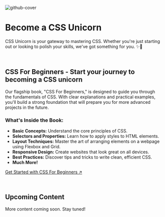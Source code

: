 ![github-cover](https://github.com/CSS-Unicorn/.github/assets/71933266/706f765d-a45b-4eaa-b846-de60c09ba31b)

# Become a CSS Unicorn

CSS Unicorn is your gateway to mastering CSS. Whether you're just starting out or looking to polish your skills, we've got something for you. ✨🦄

<br>

## CSS For Beginners - Start your journey to becoming a CSS unicorn

Our flagship book, "CSS For Beginners," is designed to guide you through the fundamentals of CSS. With clear explanations and practical examples, you'll build a strong foundation that will prepare you for more advanced projects in the future.

### What's Inside the Book:
- **Basic Concepts:** Understand the core principles of CSS.
- **Selectors and Properties:** Learn how to apply styles to HTML elements.
- **Layout Techniques:** Master the art of arranging elements on a webpage using Flexbox and Grid.
- **Responsive Design:** Create websites that look great on all devices.
- **Best Practices:** Discover tips and tricks to write clean, efficient CSS.
- **Much More!**

[Get Started with CSS For Beginners ↗](#) 

<br>

## Upcoming Content

More content coming soon. Stay tuned!
